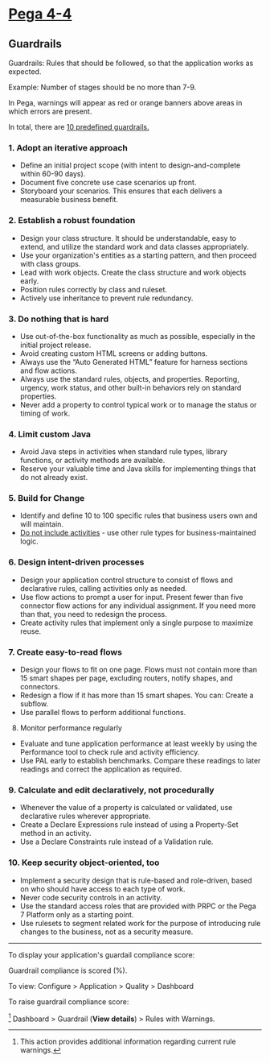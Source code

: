# <u>Pega 4-4</u>

## Guardrails

Guardrails: Rules that should be followed, so that the application works as expected.

Example: Number of stages should be no more than 7-9.

In Pega, warnings will appear as red or orange banners above areas in which errors are present.

In total, there are <a href="https://docs.pega.com/implementation-methodology-and-dco/ten-guardrails-success?check_logged_in=1">10 predefined guardrails.</a>

### 1. Adopt an iterative approach
- Define an initial project scope (with intent to design-and-complete within 60-90 days).
- Document five concrete use case scenarios up front.
- Storyboard your scenarios. This ensures that each  delivers a measurable business benefit.
### 2. Establish a robust foundation
- Design your class structure. It should be understandable, easy to extend, and utilize the standard work and data classes appropriately.
- Use your organization's entities as a starting pattern, and then proceed with class groups.
- Lead with work objects. Create the class structure and work objects early.
- Position rules correctly by class and ruleset.
- Actively use inheritance to prevent rule redundancy.
### 3. Do nothing that is hard
- Use out-of-the-box functionality as much as possible, especially in the initial project release.
- Avoid creating custom HTML screens or adding buttons.
- Always use the “Auto Generated HTML” feature for harness sections and flow actions.
- Always use the standard rules, objects, and properties. Reporting, urgency, work status, and other built-in behaviors rely on standard properties.
- Never add a property to control typical work or to manage the status or timing of work.
### 4. Limit custom Java
- Avoid Java steps in activities when standard rule types, library functions, or activity methods are available.
- Reserve your valuable time and Java skills for implementing things that do not already exist.
### 5. Build for Change
- Identify and define 10 to 100 specific rules that business users own and will maintain.
- <u>Do not include activities</u> - use other rule types for business-maintained logic.
### 6. Design intent-driven processes
- Design your application control structure to consist of flows and declarative rules, calling activities only as needed.
- Use flow actions to prompt a user for input.
Present fewer than five connector flow actions for any individual assignment. If you need more than that, you need to redesign the process.
- Create activity rules that implement only a single purpose to maximize reuse.
### 7. Create easy-to-read flows
- Design your flows to fit on one page. Flows must not contain more than 15 smart shapes per page, excluding routers, notify shapes, and connectors.
- Redesign a flow if it has more than 15 smart shapes. You can:
Create a subflow.
- Use parallel flows to perform additional functions.
8. Monitor performance regularly
- Evaluate and tune application performance at least weekly by using the Performance tool to check rule and activity efficiency.
- Use PAL early to establish benchmarks. Compare these readings to later readings and correct the application as required.
### 9. Calculate and edit declaratively, not procedurally
- Whenever the value of a property is calculated or validated, use declarative rules wherever appropriate.
- Create a Declare Expressions rule instead of using a Property-Set method in an activity.
- Use a Declare Constraints rule instead of a Validation rule.
### 10. Keep security object-oriented, too
- Implement a security design that is rule-based and role-driven, based on who should have access to each type of work.
- Never code security controls in an activity.
- Use the standard access roles that are provided with PRPC or the Pega 7 Platform only as a starting point.
- Use rulesets to segment related work for the purpose of introducing rule changes to the business, not as a security measure.
___

To display your application's guardail compliance score:

Guardrail compliance is scored (%).

To view: Configure > Application > Quality > Dashboard

To raise guardrail compliance score:

[^1] Dashboard > Guardrail (**View details**) > Rules with Warnings.

[^1]: This action provides additional information regarding current rule warnings.

